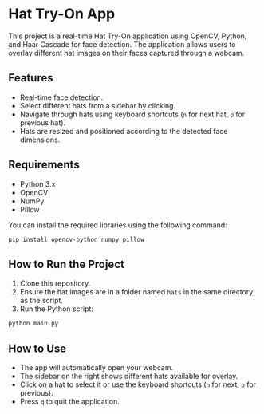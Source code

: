 
# Hat Try-On App

This project is a real-time Hat Try-On application using OpenCV, Python, and Haar Cascade for face detection. The application allows users to overlay different hat images on their faces captured through a webcam.

## Features

- Real-time face detection.
- Select different hats from a sidebar by clicking.
- Navigate through hats using keyboard shortcuts (`n` for next hat, `p` for previous hat).
- Hats are resized and positioned according to the detected face dimensions.

## Requirements

- Python 3.x
- OpenCV
- NumPy
- Pillow

You can install the required libraries using the following command:

```bash
pip install opencv-python numpy pillow
```

## How to Run the Project

1. Clone this repository.
2. Ensure the hat images are in a folder named `hats` in the same directory as the script.
3. Run the Python script:

```bash
python main.py
```

## How to Use

- The app will automatically open your webcam.
- The sidebar on the right shows different hats available for overlay. 
- Click on a hat to select it or use the keyboard shortcuts (`n` for next, `p` for previous).
- Press `q` to quit the application.